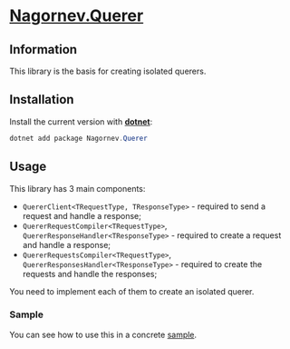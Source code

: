 # [Nagornev.Querer](https://github.com/nagornev/Nagornev.Querer)

## Information

This library is the basis for creating isolated querers.

## Installation

Install the current version with __[dotnet](https://dotnet.microsoft.com/ru-ru/)__:
```C#
dotnet add package Nagornev.Querer
```

## Usage

This library has 3 main components:

 - ```QuererClient<TRequestType, TResponseType>``` - required to send a request and handle a response;
 - ```QuererRequestCompiler<TRequestType>```, ```QuererResponseHandler<TResponseType>``` - required to create a request and handle a response;
 - ```QuererRequestsCompiler<TRequestType>```, ```QuererResponsesHandler<TResponseType>``` - required to create the requests and handle the responses;

You need to implement each of them to create an isolated querer.

### Sample

You can see how to use this in a concrete [sample](https://github.com/nagornev/Nagornev.Querer.Http).
